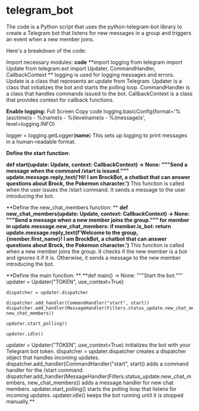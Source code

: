 # telegram_bot
The code is a Python script that uses the python-telegram-bot library to create a Telegram bot that listens for new messages in a group and triggers an event when a new member joins.

Here's a breakdown of the code:

Import necessary modules:
**code**
**import logging
from telegram import Update
from telegram.ext import Updater, CommandHandler, CallbackContext
**
logging is used for logging messages and errors.
Update is a class that represents an update from Telegram.
Updater is a class that initializes the bot and starts the polling loop.
CommandHandler is a class that handles commands issued to the bot.
CallbackContext is a class that provides context for callback functions.


**Enable logging:**
Full Screen
Copy code
logging.basicConfig(format='%(asctime)s - %(name)s - %(levelname)s - %(message)s', level=logging.INFO)

logger = logging.getLogger(__name__)
This sets up logging to print messages in a human-readable format.

**Define the start function:**

**def start(update: Update, context: CallbackContext) -> None:
    """Send a message when the command /start is issued."""
    update.message.reply_text('Hi! I am BrockBot, a chatbot that can answer questions about Brock, the Pokemon character.')**
This function is called when the user issues the /start command. It sends a message to the user introducing the bot.

**Define the new_chat_members function:
**
**def new_chat_members(update: Update, context: CallbackContext) -> None:
    """Send a message when a new member joins the group."""
    for member in update.message.new_chat_members:
        if member.is_bot:
            return
        update.message.reply_text(f'Welcome to the group, {member.first_name}! I am BrockBot, a chatbot that can answer questions about Brock, the Pokemon character.')**
This function is called when a new member joins the group. It checks if the new member is a bot and ignores it if it is. Otherwise, it sends a message to the new member introducing the bot.

**Define the main function:
**
**def main() -> None:
    """Start the bot."""
    updater = Updater("TOKEN", use_context=True)

    dispatcher = updater.dispatcher

    dispatcher.add_handler(CommandHandler("start", start))
    dispatcher.add_handler(MessageHandler(Filters.status_update.new_chat_members, new_chat_members))

    updater.start_polling()

    updater.idle()
updater = Updater("TOKEN", use_context=True) initializes the bot with your Telegram bot token.
dispatcher = updater.dispatcher creates a dispatcher object that handles incoming updates.
dispatcher.add_handler(CommandHandler("start", start)) adds a command handler for the /start command.
dispatcher.add_handler(MessageHandler(Filters.status_update.new_chat_members, new_chat_members)) adds a message handler for new chat members.
updater.start_polling() starts the polling loop that listens for incoming updates.
updater.idle() keeps the bot running until it is stopped manually.**
